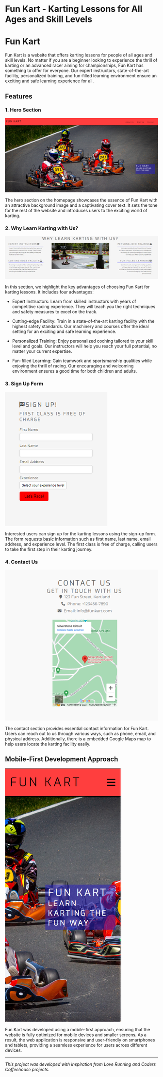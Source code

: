 # Fun Kart - Karting Lessons for All Ages and Skill Levels

# Fun Kart

Fun Kart is a website that offers karting lessons for people of all ages and skill levels. No matter if you are a beginner looking to experience the thrill of karting or an advanced racer aiming for championships, Fun Kart has something to offer for everyone. Our expert instructors, state-of-the-art facility, personalized training, and fun-filled learning environment ensure an exciting and safe learning experience for all.

## Features

### 1. Hero Section

![Hero Section](./assets/readme-images/hero-section.png)

The hero section on the homepage showcases the essence of Fun Kart with an attractive background image and a captivating cover text. It sets the tone for the rest of the website and introduces users to the exciting world of karting.

### 2. Why Learn Karting with Us?

![Advantages](./assets/readme-images/advantages.png)

In this section, we highlight the key advantages of choosing Fun Kart for karting lessons. It includes four advantages:

- Expert Instructors: Learn from skilled instructors with years of competitive racing experience. They will teach you the right techniques and safety measures to excel on the track.

- Cutting-edge Facility: Train in a state-of-the-art karting facility with the highest safety standards. Our machinery and courses offer the ideal setting for an exciting and safe learning experience.

- Personalized Training: Enjoy personalized coching tailored to your skill level and goals. Our instructors will help you reach your full potential, no matter your current expertise.

- Fun-filled Learning: Gain teamwork and sportsmanship qualities while enjoying the thrill of racing. Our encouraging and welcoming environment ensures a good time for both children and adults.

### 3. Sign Up Form

![Sign Up Form](./assets/readme-images/sign-up-form.png)

Interested users can sign up for the karting lessons using the sign-up form. The form requests basic information such as first name, last name, email address, and experience level. The first class is free of charge, calling users to take the first step in their karting journey.

### 4. Contact Us

![Contact Us](./assets/readme-images/contact-us.png)

The contact section provides essential contact information for Fun Kart. Users can reach out to us through various ways, such as phone, email, and physical address. Additionally, there is a embedded Google Maps map to help users locate the karting facility easily.

## Mobile-First Development Approach 

![Mobile-First Development Approach](./assets/readme-images/mobileapproach.png)

Fun Kart was developed using a mobile-first approach, ensuring that the website is fully optimized for mobile devices and smaller screens. As a result, the web application is responsive and user-friendly on smartphones and tablets, providing a seamless experience for users across different devices.

---

*This project was developed with inspiration from Love Running and Coders Coffeehouse projects.*
